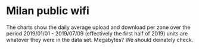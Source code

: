 # Milan public wifi
The charts show the daily average upload and download per zone over the period
2019/01/01 - 2019/07/09 (effectively the first half of 2019) units are whatever they were in the data set. Megabytes? We should deinately check.